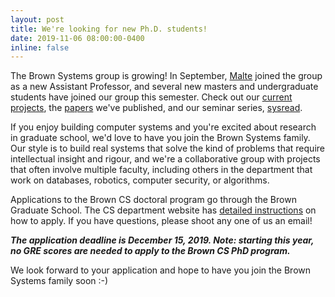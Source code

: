 ```yaml
---
layout: post
title: We're looking for new Ph.D. students!
date: 2019-11-06 08:00:00-0400
inline: false
---
```


The Brown Systems group is growing! In September, [Malte](https://cs.brown.edu/people/malte) joined
the group as a new Assistant Professor, and several new masters and undergraduate students have
joined our group this semester. Check out our [current projects](/projects), the
[papers](/publications) we've published, and our seminar series, [sysread](/sysread).

If you enjoy building computer systems and you're excited about research in graduate school, we'd
love to have you join the Brown Systems family. Our style is to build real systems that solve the
kind of problems that require intellectual insight and rigour, and we're a collaborative group
with projects that often involve multiple faculty, including others in the department that work on
databases, robotics, computer security, or algorithms.

Applications to the Brown CS doctoral program go through the Brown Graduate School. The CS
department website has [detailed instructions](https://cs.brown.edu/degrees/doctoral/applications/)
on how to apply. If you have questions, please shoot any one of us an email!

***The application deadline is December 15, 2019. Note: starting this year, no GRE scores are
needed to apply to the Brown CS PhD program.***

We look forward to your application and hope to have you join the Brown Systems family soon :-)
